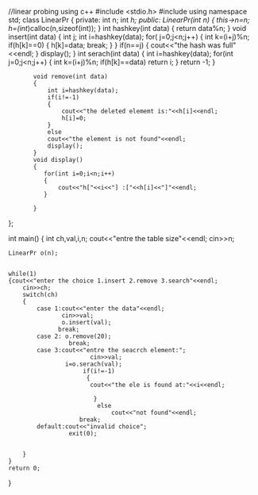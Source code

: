 //linear probing using c++
#include <stdio.h>
#include<iostream>
using namespace std;
class LinearPr
{
    private:
          int n;
          int *h;
    public:
            LinearPr(int n)
           {
               this->n=n;
               h=(int*)calloc(n,sizeof(int));
           }
           int hashkey(int data)
           {
               return data%n;
           }
           void insert(int data)
           {
               int j;
               int i=hashkey(data);
               for( j=0;j<n;j++)
               {
                   int k=(i+j)%n;
                   if(h[k]==0)
                   {
                       h[k]=data;
                       break;
                   }
               }
               if(n==j)
               {
                   cout<<"the hash was full"<<endl;
               }
               display();
           }
           int serach(int data)
           {
              int i=hashkey(data);
              for(int j=0;j<n;j++)
              {
                  int k=(i+j)%n;
                  if(h[k]==data)
                   return i;
              }
              return -1;
           }
           
           void remove(int data)
           {
               int i=hashkey(data);
               if(i!=-1)
               {
                   cout<<"the deleted elememt is:"<<h[i]<<endl;
                   h[i]=0;
               }
               else
               cout<<"the element is not found"<<endl;
               display();
           }
           void display()
           {
              for(int i=0;i<n;i++)
              {
                  cout<<"h["<<i<<"] :["<<h[i]<<"]"<<endl;
              }
               
           }
};

int main()
{
    int ch,val,i,n;
    cout<<"entre the table size"<<endl;
    cin>>n;
    
    LinearPr o(n);
    
    
    while(1)
    {cout<<"enter the choice 1.insert 2.remove 3.search"<<endl;
        cin>>ch;
        switch(ch)
        {
            case 1:cout<<"enter the data"<<endl;
                   cin>>val;
                   o.insert(val);
                  break;
            case 2: o.remove(20);
                     break;
            case 3:cout<<"entre the seacrch element:";
                           cin>>val;
                    i=o.serach(val);
                         if(i!=-1)
                          {
                           cout<<"the ele is found at:"<<i<<endl;
    
                            }
                             else
                                 cout<<"not found"<<endl; 
                        break;         
            default:cout<<"invalid choice";
                     exit(0);
                     
                                 
        }
    }
    return 0;
}
    
